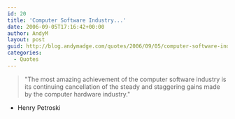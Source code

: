 ```yaml
---
id: 20
title: 'Computer Software Industry...'
date: 2006-09-05T17:16:42+00:00
author: AndyM
layout: post
guid: http://blog.andymadge.com/quotes/2006/09/05/computer-software-industry/
categories:
  - Quotes
---
```

> "The most amazing achievement of the computer software industry is its continuing cancellation of the steady and staggering gains made by the computer hardware industry."

- Henry Petroski